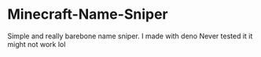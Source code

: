 # Minecraft-Name-Sniper

Simple and really barebone name sniper. I made with deno
Never tested it it might not work lol
